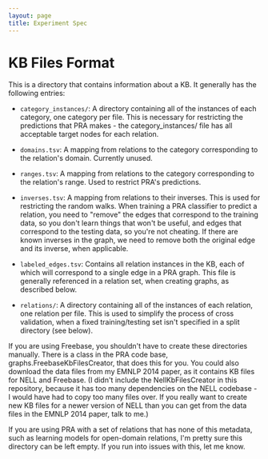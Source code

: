 ```yaml
---
layout: page
title: Experiment Spec
---
```

# KB Files Format

This is a directory that contains information about a KB.  It generally has the
following entries:

* `category_instances/`: A directory containing all of the instances of each
  category, one category per file.  This is necessary for restricting the
  predictions that PRA makes - the category_instances/ file has all acceptable
  target nodes for each relation.

* `domains.tsv`: A mapping from relations to the category corresponding to the
  relation's domain.  Currently unused.

* `ranges.tsv`: A mapping from relations to the category corresponding to the
  relation's range.  Used to restrict PRA's predictions.

* `inverses.tsv`: A mapping from relations to their inverses.  This is used for
  restricting the random walks.  When training a PRA classifier to predict a
  relation, you need to "remove" the edges that correspond to the training
  data, so you don't learn things that won't be useful, and edges that
  correspond to the testing data, so you're not cheating.  If there are known
  inverses in the graph, we need to remove both the original edge and its
  inverse, when applicable.

* `labeled_edges.tsv`: Contains all relation instances in the KB, each of which
  will correspond to a single edge in a PRA graph.  This file is generally
  referenced in a relation set, when creating graphs, as described below.

* `relations/`: A directory containing all of the instances of each relation,
  one relation per file.  This is used to simplify the process of cross
  validation, when a fixed training/testing set isn't specified in a split
  directory (see below).

If you are using Freebase, you shouldn't have to create these directories
manually.  There is a class in the PRA code base,
graphs.FreebaseKbFilesCreator, that does this for you.  You could also download
the data files from my EMNLP 2014 paper, as it contains KB files for NELL and
Freebase.  (I didn't include the NellKbFilesCreator in this repository, because
it has too many dependencies on the NELL codebase - I would have had to copy
too many files over.  If you really want to create new KB files for a newer
version of NELL than you can get from the data files in the EMNLP 2014 paper,
talk to me.)

If you are using PRA with a set of relations that has none of this metadata,
such as learning models for open-domain relations, I'm pretty sure this
directory can be left empty.  If you run into issues with this, let me know.
